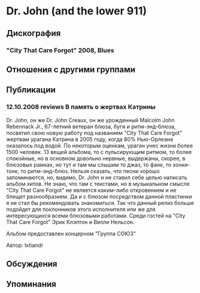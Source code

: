 # Dr. John (and the lower 911)



## Дискография

### "City That Care Forgot" 2008, Blues




## Отношения с другими группами


## Публикации

### 12.10.2008 reviews В память о жертвах Катрины

<P>Dr. John, он же Dr. John Creaux, он же урожденный Malcolm John Rebennack Jr., 67-летний ветеран блюза, буги и ритм-энд-блюза, посвятил свою новую работу под названием "City That Care Forgot" жертвам урагана Катрина в 2005 году, когда 80% Нью-Орлеана оказалось под водой. По некоторым оценкам, ураган унес жизни более 1500 человек. 13 вещей альбома, то с пульсирующим ритмом, то более спокойные, но в основном довольно нервные, выдержаны, скорее, в блюзовых рамках, но тут и там мы слышим то джаз, то фанк, то хонки-тонк, то ритм-энд-блюз. Нельзя сказать, что песни хорошо запоминаются, но, видимо, Dr. John и не ставил себе целью написать альбом хитов. Не знаю, что там с текстами, но в музыкальном смысле "City That Care Forgot" не является каким-либо откровением и не блещет разнообразием. Да и с блюзом посредством данной пластинки я не стал бы рекомендовать знакомиться. Так что данный релиз больше подойдет для поклонников этого исполнителя или же для интересующихся всеми блюзовыми работами. Среди гостей на "City That Care Forgot" Эрик Клэптон и Вилли Нельсон.</P>
<P>Альбом предоставлен концерном "Группа СОЮЗ"</P>
Автор: Ixtiandr


## Обсуждения


## Упоминания

